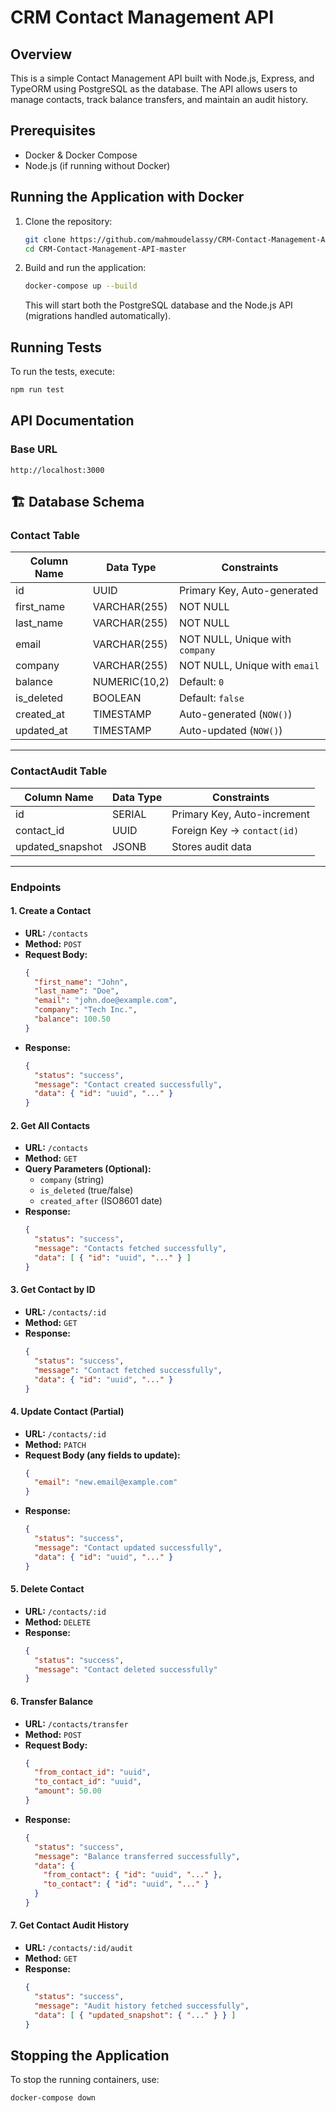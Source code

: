 # CRM Contact Management API

## Overview
This is a simple Contact Management API built with Node.js, Express, and TypeORM using PostgreSQL as the database. The API allows users to manage contacts, track balance transfers, and maintain an audit history.

## Prerequisites
- Docker & Docker Compose
- Node.js (if running without Docker)

## Running the Application with Docker
1. Clone the repository:
   ```sh
   git clone https://github.com/mahmoudelassy/CRM-Contact-Management-API.git
   cd CRM-Contact-Management-API-master
   ```
2. Build and run the application:
   ```sh
   docker-compose up --build
   ```
   This will start both the PostgreSQL database and the Node.js API (migrations handled automatically).

## Running Tests
To run the tests, execute:
```sh
npm run test
```

## API Documentation
### Base URL
```
http://localhost:3000
```


## 🏗 Database Schema

### **Contact Table**
| Column Name   | Data Type         | Constraints                                          |
|--------------|------------------|------------------------------------------------------|
| id           | UUID              | Primary Key, Auto-generated                         |
| first_name   | VARCHAR(255)      | NOT NULL                                            |
| last_name    | VARCHAR(255)      | NOT NULL                                            |
| email        | VARCHAR(255)      | NOT NULL, Unique with `company`                     |
| company      | VARCHAR(255)      | NOT NULL, Unique with `email`                       |
| balance      | NUMERIC(10,2)     | Default: `0`                                        |
| is_deleted   | BOOLEAN           | Default: `false`                                    |
| created_at   | TIMESTAMP         | Auto-generated (`NOW()`)                            |
| updated_at   | TIMESTAMP         | Auto-updated (`NOW()`)                              |
---
### **ContactAudit Table**
| Column Name        | Data Type        | Constraints                        |
|-------------------|----------------|------------------------------------|
| id               | SERIAL          | Primary Key, Auto-increment       |
| contact_id       | UUID            | Foreign Key → `contact(id)`       |
| updated_snapshot | JSONB           | Stores audit data                 |

---


### Endpoints

#### 1. Create a Contact
- **URL:** `/contacts`
- **Method:** `POST`
- **Request Body:**
  ```json
  {
    "first_name": "John",
    "last_name": "Doe",
    "email": "john.doe@example.com",
    "company": "Tech Inc.",
    "balance": 100.50
  }
  ```
- **Response:**
  ```json
  {
    "status": "success",
    "message": "Contact created successfully",
    "data": { "id": "uuid", "..." }
  }
  ```

#### 2. Get All Contacts
- **URL:** `/contacts`
- **Method:** `GET`
- **Query Parameters (Optional):**
  - `company` (string)
  - `is_deleted` (true/false)
  - `created_after` (ISO8601 date)
- **Response:**
  ```json
  {
    "status": "success",
    "message": "Contacts fetched successfully",
    "data": [ { "id": "uuid", "..." } ]
  }
  ```

#### 3. Get Contact by ID
- **URL:** `/contacts/:id`
- **Method:** `GET`
- **Response:**
  ```json
  {
    "status": "success",
    "message": "Contact fetched successfully",
    "data": { "id": "uuid", "..." }
  }
  ```

#### 4. Update Contact (Partial)
- **URL:** `/contacts/:id`
- **Method:** `PATCH`
- **Request Body (any fields to update):**
  ```json
  {
    "email": "new.email@example.com"
  }
  ```
- **Response:**
  ```json
  {
    "status": "success",
    "message": "Contact updated successfully",
    "data": { "id": "uuid", "..." }
  }
  ```

#### 5. Delete Contact
- **URL:** `/contacts/:id`
- **Method:** `DELETE`
- **Response:**
  ```json
  {
    "status": "success",
    "message": "Contact deleted successfully"
  }
  ```

#### 6. Transfer Balance
- **URL:** `/contacts/transfer`
- **Method:** `POST`
- **Request Body:**
  ```json
  {
    "from_contact_id": "uuid",
    "to_contact_id": "uuid",
    "amount": 50.00
  }
  ```
- **Response:**
  ```json
  {
    "status": "success",
    "message": "Balance transferred successfully",
    "data": {
      "from_contact": { "id": "uuid", "..." },
      "to_contact": { "id": "uuid", "..." }
    }
  }
  ```

#### 7. Get Contact Audit History
- **URL:** `/contacts/:id/audit`
- **Method:** `GET`
- **Response:**
  ```json
  {
    "status": "success",
    "message": "Audit history fetched successfully",
    "data": [ { "updated_snapshot": { "..." } } ]
  }
  ```

## Stopping the Application
To stop the running containers, use:
```sh
docker-compose down
```


